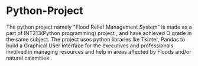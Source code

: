 # Python-Project
The python project namely "Flood Relief Management System" is made as a part of INT213(Python programming) project , and have achieved O grade in the same subject. The project uses python libraries lke Tkinter, Pandas to build a Graphical User Interface for the executives and professionals involved in managing resources and help in areas affected by Floods and/or natural calamities . 

